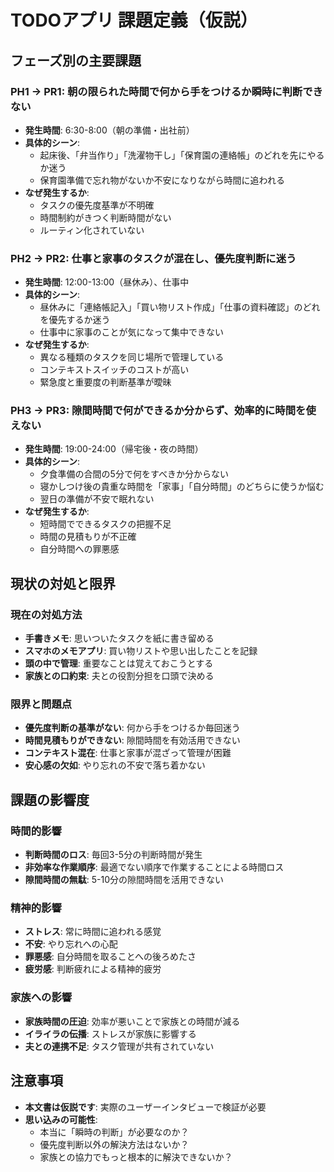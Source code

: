 # TODOアプリ 課題定義（仮説）

## フェーズ別の主要課題

### PH1 → PR1: 朝の限られた時間で何から手をつけるか瞬時に判断できない
- **発生時間**: 6:30-8:00（朝の準備・出社前）
- **具体的シーン**: 
  - 起床後、「弁当作り」「洗濯物干し」「保育園の連絡帳」のどれを先にやるか迷う
  - 保育園準備で忘れ物がないか不安になりながら時間に追われる
- **なぜ発生するか**:
  - タスクの優先度基準が不明確
  - 時間制約がきつく判断時間がない
  - ルーティン化されていない

### PH2 → PR2: 仕事と家事のタスクが混在し、優先度判断に迷う
- **発生時間**: 12:00-13:00（昼休み）、仕事中
- **具体的シーン**:
  - 昼休みに「連絡帳記入」「買い物リスト作成」「仕事の資料確認」のどれを優先するか迷う
  - 仕事中に家事のことが気になって集中できない
- **なぜ発生するか**:
  - 異なる種類のタスクを同じ場所で管理している
  - コンテキストスイッチのコストが高い
  - 緊急度と重要度の判断基準が曖昧

### PH3 → PR3: 隙間時間で何ができるか分からず、効率的に時間を使えない
- **発生時間**: 19:00-24:00（帰宅後・夜の時間）
- **具体的シーン**:
  - 夕食準備の合間の5分で何をすべきか分からない
  - 寝かしつけ後の貴重な時間を「家事」「自分時間」のどちらに使うか悩む
  - 翌日の準備が不安で眠れない
- **なぜ発生するか**:
  - 短時間でできるタスクの把握不足
  - 時間の見積もりが不正確
  - 自分時間への罪悪感

## 現状の対処と限界

### 現在の対処方法
- **手書きメモ**: 思いついたタスクを紙に書き留める
- **スマホのメモアプリ**: 買い物リストや思い出したことを記録
- **頭の中で管理**: 重要なことは覚えておこうとする
- **家族との口約束**: 夫との役割分担を口頭で決める

### 限界と問題点
- **優先度判断の基準がない**: 何から手をつけるか毎回迷う
- **時間見積もりができない**: 隙間時間を有効活用できない
- **コンテキスト混在**: 仕事と家事が混ざって管理が困難
- **安心感の欠如**: やり忘れの不安で落ち着かない

## 課題の影響度

### 時間的影響
- **判断時間のロス**: 毎回3-5分の判断時間が発生
- **非効率な作業順序**: 最適でない順序で作業することによる時間ロス
- **隙間時間の無駄**: 5-10分の隙間時間を活用できない

### 精神的影響
- **ストレス**: 常に時間に追われる感覚
- **不安**: やり忘れへの心配
- **罪悪感**: 自分時間を取ることへの後ろめたさ
- **疲労感**: 判断疲れによる精神的疲労

### 家族への影響
- **家族時間の圧迫**: 効率が悪いことで家族との時間が減る
- **イライラの伝播**: ストレスが家族に影響する
- **夫との連携不足**: タスク管理が共有されていない

## 注意事項
- **本文書は仮説です**: 実際のユーザーインタビューで検証が必要
- **思い込みの可能性**: 
  - 本当に「瞬時の判断」が必要なのか？
  - 優先度判断以外の解決方法はないか？
  - 家族との協力でもっと根本的に解決できないか？
